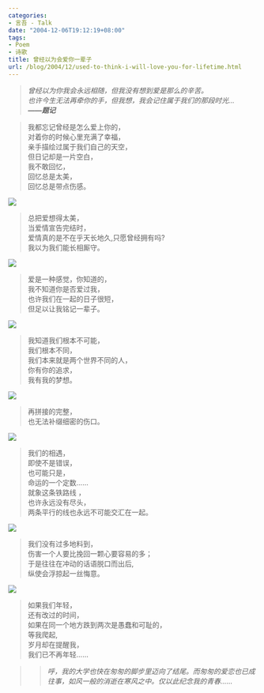 ```yaml
---
categories:
- 言吾 - Talk
date: "2004-12-06T19:12:19+08:00"
tags:
- Poem
- 诗歌
title: 曾经以为会爱你一辈子
url: /blog/2004/12/used-to-think-i-will-love-you-for-lifetime.html
---
```


> *曾经以为你我会永远相随，但我没有想到爱是那么的辛苦。*  
> *也许今生无法再牵你的手，但我想，我会记住属于我们的那段时光...*  
> ***——题记***  

> 我都忘记曾经是怎么爱上你的，  
> 对着你的时候心里充满了幸福，    
> 亲手描绘过属于我们自己的天空，  
> 但日记却是一片空白，  
> 我不敢回忆，  
> 回忆总是太美，  
> 回忆总是带点伤感。  

![](/images/Img223349453.jpg)  

> 总把爱想得太美，  
> 当爱情宣告完结时，  
> 爱情真的是不在乎天长地久,只愿曾经拥有吗?  
> 我以为我们能长相厮守。    

![](/images/Img223349454.jpg)  

> 爱是一种感觉，你知道的，  
> 我不知道你是否爱过我，  
> 也许我们在一起的日子很短，  
> 但足以让我铭记一辈子。  

![](/images/Img223349455.jpg)  

> 我知道我们根本不可能，  
> 我们根本不同，  
> 我们本来就是两个世界不同的人，  
> 你有你的追求，  
> 我有我的梦想。  

![](/images/Img223349456.jpg)  

> 再拼接的完整，  
> 也无法补缀细密的伤口。  

![](/images/Img223349457.jpg)  

> 我们的相遇，  
> 即使不是错误，  
> 也可能只是，  
> 命运的一个定数......  
> 就象这条铁路线 ，  
> 也许永远没有尽头，  
> 两条平行的线也永远不可能交汇在一起。  

![](/images/Img223349458.jpg)  

> 我们没有过多地料到，  
> 伤害一个人要比挽回一颗心要容易的多；  
> 于是往往在冲动的话语脱口而出后,  
> 纵使会浮掠起一丝悔意。  

![](/images/Img223349459.jpg)  

> 如果我们年轻，  
> 还有改过的时间，  
> 如果在同一个地方跌到两次是愚蠢和可耻的，  
> 等我爬起,  
> 岁月却在提醒我，  
> 我们已不再年轻......    

> > *呼，我的大学也快在匆匆的脚步里迈向了结尾。而匆匆的爱恋也已成往事，如风一般的消逝在寒风之中。仅以此纪念我的青春……*